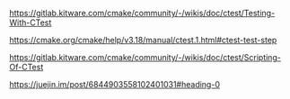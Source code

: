 https://gitlab.kitware.com/cmake/community/-/wikis/doc/ctest/Testing-With-CTest

https://cmake.org/cmake/help/v3.18/manual/ctest.1.html#ctest-test-step

https://gitlab.kitware.com/cmake/community/-/wikis/doc/ctest/Scripting-Of-CTest

https://juejin.im/post/6844903558102401031#heading-0
